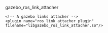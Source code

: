 gazebo_ros_link_attacher

```
<!-- A gazebo links attacher -->
<plugin name="ros_link_attacher_plugin" filename="libgazebo_ros_link_attacher.so"/>
```

